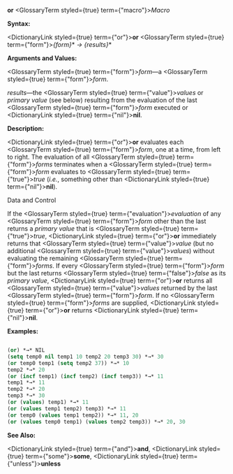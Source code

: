 **or** <GlossaryTerm styled={true} term={"macro"}><i>Macro</i></GlossaryTerm> 



**Syntax:** 



<DictionaryLink styled={true} term={"or"}><b>or</b></DictionaryLink> <GlossaryTerm styled={true} term={"form"}><i>\{form\}</i></GlossaryTerm>\* *→ \{results\}*\* 



**Arguments and Values:** 



<GlossaryTerm styled={true} term={"form"}><i>form</i></GlossaryTerm>—a <GlossaryTerm styled={true} term={"form"}><i>form</i></GlossaryTerm>. 



*results*—the <GlossaryTerm styled={true} term={"value"}><i>values</i></GlossaryTerm> or *primary value* (see below) resulting from the evaluation of the last <GlossaryTerm styled={true} term={"form"}><i>form</i></GlossaryTerm> executed or <DictionaryLink styled={true} term={"nil"}><b>nil</b></DictionaryLink>. 



**Description:** 



<DictionaryLink styled={true} term={"or"}><b>or</b></DictionaryLink> evaluates each <GlossaryTerm styled={true} term={"form"}><i>form</i></GlossaryTerm>, one at a time, from left to right. The evaluation of all <GlossaryTerm styled={true} term={"form"}><i>forms</i></GlossaryTerm> terminates when a <GlossaryTerm styled={true} term={"form"}><i>form</i></GlossaryTerm> evaluates to <GlossaryTerm styled={true} term={"true"}><i>true</i></GlossaryTerm> (*i.e.*, something other than <DictionaryLink styled={true} term={"nil"}><b>nil</b></DictionaryLink>). 



Data and Control 











If the <GlossaryTerm styled={true} term={"evaluation"}><i>evaluation</i></GlossaryTerm> of any <GlossaryTerm styled={true} term={"form"}><i>form</i></GlossaryTerm> other than the last returns a *primary value* that is <GlossaryTerm styled={true} term={"true"}><i>true</i></GlossaryTerm>, <DictionaryLink styled={true} term={"or"}><b>or</b></DictionaryLink> immediately returns that <GlossaryTerm styled={true} term={"value"}><i>value</i></GlossaryTerm> (but no additional <GlossaryTerm styled={true} term={"value"}><i>values</i></GlossaryTerm>) without evaluating the remaining <GlossaryTerm styled={true} term={"form"}><i>forms</i></GlossaryTerm>. If every <GlossaryTerm styled={true} term={"form"}><i>form</i></GlossaryTerm> but the last returns <GlossaryTerm styled={true} term={"false"}><i>false</i></GlossaryTerm> as its *primary value*, <DictionaryLink styled={true} term={"or"}><b>or</b></DictionaryLink> returns all <GlossaryTerm styled={true} term={"value"}><i>values</i></GlossaryTerm> returned by the last <GlossaryTerm styled={true} term={"form"}><i>form</i></GlossaryTerm>. If no <GlossaryTerm styled={true} term={"form"}><i>forms</i></GlossaryTerm> are supplied, <DictionaryLink styled={true} term={"or"}><b>or</b></DictionaryLink> returns <DictionaryLink styled={true} term={"nil"}><b>nil</b></DictionaryLink>. 



**Examples:**
```lisp

(or) *→* NIL 
(setq temp0 nil temp1 10 temp2 20 temp3 30) *→* 30 
(or temp0 temp1 (setq temp2 37)) *→* 10 
temp2 *→* 20 
(or (incf temp1) (incf temp2) (incf temp3)) *→* 11 
temp1 *→* 11 
temp2 *→* 20 
temp3 *→* 30 
(or (values) temp1) *→* 11 
(or (values temp1 temp2) temp3) *→* 11 
(or temp0 (values temp1 temp2)) *→* 11, 20 
(or (values temp0 temp1) (values temp2 temp3)) *→* 20, 30 

```
**See Also:** 



<DictionaryLink styled={true} term={"and"}><b>and</b></DictionaryLink>, <DictionaryLink styled={true} term={"some"}><b>some</b></DictionaryLink>, <DictionaryLink styled={true} term={"unless"}><b>unless</b></DictionaryLink> 



